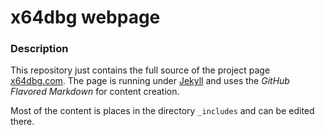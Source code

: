 x64dbg webpage
=========

### Description

This repository just contains the full source of the project page [x64dbg.com](https://x64dbg.com). The page is running under [Jekyll](http://jekyllrb.com/) and uses the *GitHub Flavored Markdown* for content creation.

Most of the content is places in the directory `_includes` and can be edited there.
